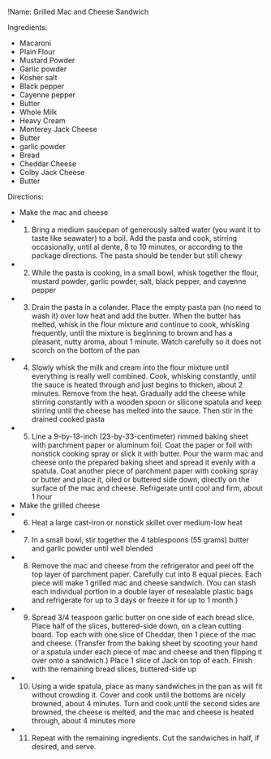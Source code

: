 !Name: Grilled Mac and Cheese Sandwich

Ingredients:
- Macaroni
- Plain Flour
- Mustard Powder
- Garlic powder
- Kosher salt
- Black pepper
- Cayenne pepper
- Butter
- Whole Milk
- Heavy Cream
- Monterey Jack Cheese
- Butter
- garlic powder
- Bread
- Cheddar Cheese
- Colby Jack Cheese
- Butter

Directions:
- Make the mac and cheese
- 1. Bring a medium saucepan of generously salted water (you want it to taste like seawater) to a boil. Add the pasta and cook, stirring occasionally, until al dente, 8 to 10 minutes, or according to the package directions. The pasta should be tender but still chewy
- 2. While the pasta is cooking, in a small bowl, whisk together the flour, mustard powder, garlic powder, salt, black pepper, and cayenne pepper
- 3. Drain the pasta in a colander. Place the empty pasta pan (no need to wash it) over low heat and add the butter. When the butter has melted, whisk in the flour mixture and continue to cook, whisking frequently, until the mixture is beginning to brown and has a pleasant, nutty aroma, about 1 minute. Watch carefully so it does not scorch on the bottom of the pan
- 4. Slowly whisk the milk and cream into the flour mixture until everything is really well combined. Cook, whisking constantly, until the sauce is heated through and just begins to thicken, about 2 minutes. Remove from the heat. Gradually add the cheese while stirring constantly with a wooden spoon or silicone spatula and keep stirring until the cheese has melted into the sauce. Then stir in the drained cooked pasta
- 5. Line a 9-by-13-inch (23-by-33-centimeter) rimmed baking sheet with parchment paper or aluminum foil. Coat the paper or foil with nonstick cooking spray or slick it with butter. Pour the warm mac and cheese onto the prepared baking sheet and spread it evenly with a spatula. Coat another piece of parchment paper with cooking spray or butter and place it, oiled or buttered side down, directly on the surface of the mac and cheese. Refrigerate until cool and firm, about 1 hour
- Make the grilled cheese
- 6. Heat a large cast-iron or nonstick skillet over medium-low heat
- 7. In a small bowl, stir together the 4 tablespoons (55 grams) butter and garlic powder until well blended
- 8. Remove the mac and cheese from the refrigerator and peel off the top layer of parchment paper. Carefully cut into 8 equal pieces. Each piece will make 1 grilled mac and cheese sandwich. (You can stash each individual portion in a double layer of resealable plastic bags and refrigerate for up to 3 days or freeze it for up to 1 month.)
- 9. Spread 3/4 teaspoon garlic butter on one side of each bread slice. Place half of the slices, buttered-side down, on a clean cutting board. Top each with one slice of Cheddar, then 1 piece of the mac and cheese. (Transfer from the baking sheet by scooting your hand or a spatula under each piece of mac and cheese and then flipping it over onto a sandwich.) Place 1 slice of Jack on top of each. Finish with the remaining bread slices, buttered-side up
- 10. Using a wide spatula, place as many sandwiches in the pan as will fit without crowding it. Cover and cook until the bottoms are nicely browned, about 4 minutes. Turn and cook until the second sides are browned, the cheese is melted, and the mac and cheese is heated through, about 4 minutes more
- 11. Repeat with the remaining ingredients. Cut the sandwiches in half, if desired, and serve.
